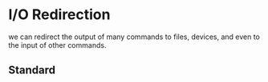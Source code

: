 # I/O Redirection
we can redirect the output of many commands to files, devices, and even to the input of other commands.

## Standard 
<!--stackedit_data:
eyJoaXN0b3J5IjpbMTE1MzMzNTYxMl19
-->